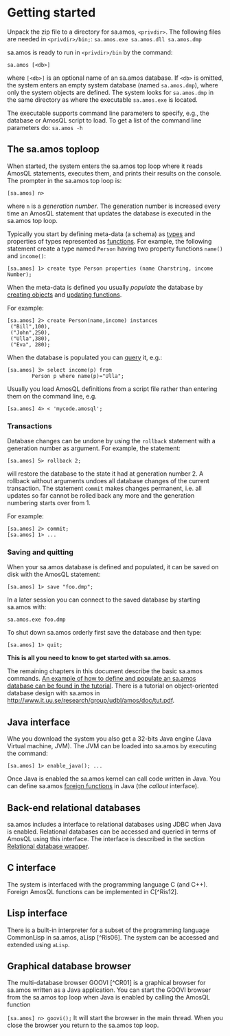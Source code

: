 # Getting started


Unpack the zip file to a directory for sa.amos, `<privdir>`. The
following files are needed in `<privdir>/bin;`: `sa.amos.exe sa.amos.dll
sa.amos.dmp`

sa.amos is ready to run in `<privdir>/bin` by the command:

```
sa.amos [<db>]
```

where `[<db>]` is an optional name of an sa.amos database. If `<db>`
is omitted, the system enters an empty system database (named
`sa.amos.dmp`), where only the system objects are defined. The system
looks for `sa.amos.dmp` in the same directory as where the executable
`sa.amos.exe` is located.

The executable supports command line parameters to specify, e.g., the
database or AmosQL script to load. To get a list of the command line
parameters do: `sa.amos -h`

## The sa.amos toploop

When started, the system enters the sa.amos top loop where it reads
AmosQL statements, executes them, and prints their results on the
console. The prompter in the sa.amos top loop is:

```
[sa.amos] n>
```

where `n` is a *generation number*. The generation number is increased
every time an AmosQL statement that updates the database is executed
in the sa.amos top loop.

Typically you start by defining meta-data (a schema) as
[types](#types) and properties of types represented as
[functions](#function-definitions). For example, the following
statement create a type named `Person` having two property functions
`name()` and `income()`:

```
[sa.amos] 1> create type Person properties (name Charstring, income Number);
```

When the meta-data is defined you usually *populate* the database by
[creating objects](#create-object) and [updating functions](#updates).

For example:
```
[sa.amos] 2> create Person(name,income) instances
 ("Bill",100),
 ("John",250),
 ("Ulla",380),
 ("Eva", 280);
```

When the database is populated you can [query](#query-statement) it, e.g.:

```
[sa.amos] 3> select income(p) from
        Person p where name(p)="Ulla";
```

Usually you load AmosQL definitions from a script file rather than entering them on the command line, e.g.

```
[sa.amos] 4> < 'mycode.amosql';
```

### Transactions

Database changes can be undone by using the `rollback` statement with
a generation number as argument. For example, the statement:

```
[sa.amos] 5> rollback 2;
```

will restore the database to the state it had at generation number
2. A rollback without arguments undoes all database changes of the
current transaction. The statement `commit` makes changes
permanent, i.e. all updates so far cannot be rolled back any more
and the generation numbering starts over from 1.

For example:
```
[sa.amos] 2> commit;
[sa.amos] 1> ...
```

### Saving and quitting

When your sa.amos database is defined and populated, it can be saved
on disk with the AmosQL statement:

```
[sa.amos] 1> save "foo.dmp";
```

In a later session you can connect to the saved database by starting
sa.amos with:

```
sa.amos.exe foo.dmp
```

To shut down sa.amos orderly first save the database and then type:

```
[sa.amos] 1> quit;
```

__This is all you need to know to get started with sa.amos.__

The remaining chapters in this document describe the basic sa.amos
commands. [An example of how to define and populate an sa.amos
database can be found in the tutorial](tutorial.md). There is a
tutorial on object-oriented database design with sa.amos in
<http://www.it.uu.se/research/group/udbl/amos/doc/tut.pdf>.

## Java interface

Whe you download the system you also get a 32-bits Java engine (Java
Virtual machine, JVM).  The JVM can be loaded into sa.amos by
executing the command:
```
[sa.amos] 1> enable_java(); ...
```
Once Java
is enabled the sa.amos kernel can call code written in Java. You can
define sa.amos [foreign functions](#foreign-functions) in Java (the
*callout* interface).

## Back-end relational databases

sa.amos includes a interface to relational databases using JDBC when
Java is enabled. Relational databases can be accessed and queried in
terms of AmosQL using this interface. The interface is described in
the section [Relational database wrapper](#relational).

## C interface

The system is interfaced with the programming language C (and
C++). Foreign AmosQL functions can be implemented in C[^Ris12].

## Lisp interface

There is a built-in interpreter for a subset of the programming
language CommonLisp in sa.amos, aLisp [^Ris06]. The system can be
accessed and extended using `aLisp`.

## Graphical database browser

The multi-database browser GOOVI [^CR01] is a graphical browser for
sa.amos written as a Java application. You can start the GOOVI browser
from the sa.amos top loop when Java is enabled by calling the AmosQL
function

``` [sa.amos] n> goovi(); ``` It will start the browser in the main
thread. When you close the browser you return to the sa.amos top loop.
